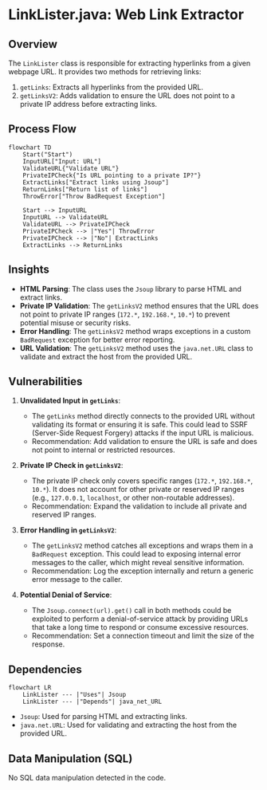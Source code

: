 # LinkLister.java: Web Link Extractor

## Overview
The `LinkLister` class is responsible for extracting hyperlinks from a given webpage URL. It provides two methods for retrieving links:
1. `getLinks`: Extracts all hyperlinks from the provided URL.
2. `getLinksV2`: Adds validation to ensure the URL does not point to a private IP address before extracting links.

## Process Flow
```mermaid
flowchart TD
    Start("Start")
    InputURL["Input: URL"]
    ValidateURL{"Validate URL"}
    PrivateIPCheck{"Is URL pointing to a private IP?"}
    ExtractLinks["Extract links using Jsoup"]
    ReturnLinks["Return list of links"]
    ThrowError["Throw BadRequest Exception"]

    Start --> InputURL
    InputURL --> ValidateURL
    ValidateURL --> PrivateIPCheck
    PrivateIPCheck --> |"Yes"| ThrowError
    PrivateIPCheck --> |"No"| ExtractLinks
    ExtractLinks --> ReturnLinks
```

## Insights
- **HTML Parsing**: The class uses the `Jsoup` library to parse HTML and extract links.
- **Private IP Validation**: The `getLinksV2` method ensures that the URL does not point to private IP ranges (`172.*`, `192.168.*`, `10.*`) to prevent potential misuse or security risks.
- **Error Handling**: The `getLinksV2` method wraps exceptions in a custom `BadRequest` exception for better error reporting.
- **URL Validation**: The `getLinksV2` method uses the `java.net.URL` class to validate and extract the host from the provided URL.

## Vulnerabilities
1. **Unvalidated Input in `getLinks`**:
   - The `getLinks` method directly connects to the provided URL without validating its format or ensuring it is safe. This could lead to SSRF (Server-Side Request Forgery) attacks if the input URL is malicious.
   - Recommendation: Add validation to ensure the URL is safe and does not point to internal or restricted resources.

2. **Private IP Check in `getLinksV2`**:
   - The private IP check only covers specific ranges (`172.*`, `192.168.*`, `10.*`). It does not account for other private or reserved IP ranges (e.g., `127.0.0.1`, `localhost`, or other non-routable addresses).
   - Recommendation: Expand the validation to include all private and reserved IP ranges.

3. **Error Handling in `getLinksV2`**:
   - The `getLinksV2` method catches all exceptions and wraps them in a `BadRequest` exception. This could lead to exposing internal error messages to the caller, which might reveal sensitive information.
   - Recommendation: Log the exception internally and return a generic error message to the caller.

4. **Potential Denial of Service**:
   - The `Jsoup.connect(url).get()` call in both methods could be exploited to perform a denial-of-service attack by providing URLs that take a long time to respond or consume excessive resources.
   - Recommendation: Set a connection timeout and limit the size of the response.

## Dependencies
```mermaid
flowchart LR
    LinkLister --- |"Uses"| Jsoup
    LinkLister --- |"Depends"| java_net_URL
```

- `Jsoup`: Used for parsing HTML and extracting links.
- `java.net.URL`: Used for validating and extracting the host from the provided URL.

## Data Manipulation (SQL)
No SQL data manipulation detected in the code.

